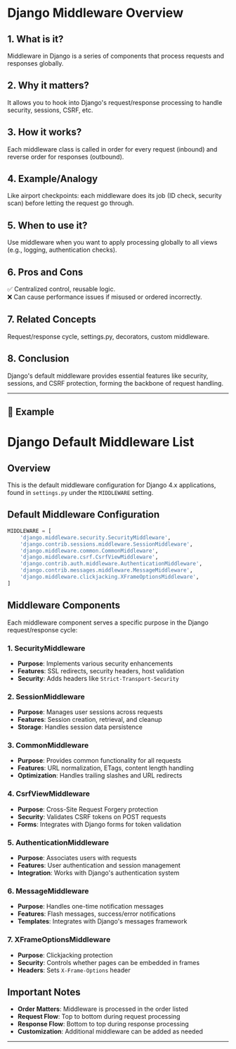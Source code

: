 # Django Middleware Overview

## 1. What is it?  
Middleware in Django is a series of components that process requests and responses globally.

## 2. Why it matters?  
It allows you to hook into Django's request/response processing to handle security, sessions, CSRF, etc.

## 3. How it works?  
Each middleware class is called in order for every request (inbound) and reverse order for responses (outbound).

## 4. Example/Analogy  
Like airport checkpoints: each middleware does its job (ID check, security scan) before letting the request go through.

## 5. When to use it?  
Use middleware when you want to apply processing globally to all views (e.g., logging, authentication checks).

## 6. Pros and Cons  
✅ Centralized control, reusable logic.  
❌ Can cause performance issues if misused or ordered incorrectly.

## 7. Related Concepts  
Request/response cycle, settings.py, decorators, custom middleware.

## 8. Conclusion  
Django's default middleware provides essential features like security, sessions, and CSRF protection, forming the backbone of request handling.

---

## 🔹 Example

# Django Default Middleware List

## Overview
This is the default middleware configuration for Django 4.x applications, found in `settings.py` under the `MIDDLEWARE` setting.

## Default Middleware Configuration

```python
MIDDLEWARE = [
    'django.middleware.security.SecurityMiddleware',
    'django.contrib.sessions.middleware.SessionMiddleware',
    'django.middleware.common.CommonMiddleware',
    'django.middleware.csrf.CsrfViewMiddleware',
    'django.contrib.auth.middleware.AuthenticationMiddleware',
    'django.contrib.messages.middleware.MessageMiddleware',
    'django.middleware.clickjacking.XFrameOptionsMiddleware',
]
```

## Middleware Components

Each middleware component serves a specific purpose in the Django request/response cycle:

### 1. SecurityMiddleware
- **Purpose**: Implements various security enhancements
- **Features**: SSL redirects, security headers, host validation
- **Security**: Adds headers like `Strict-Transport-Security`

### 2. SessionMiddleware
- **Purpose**: Manages user sessions across requests
- **Features**: Session creation, retrieval, and cleanup
- **Storage**: Handles session data persistence

### 3. CommonMiddleware
- **Purpose**: Provides common functionality for all requests
- **Features**: URL normalization, ETags, content length handling
- **Optimization**: Handles trailing slashes and URL redirects

### 4. CsrfViewMiddleware
- **Purpose**: Cross-Site Request Forgery protection
- **Security**: Validates CSRF tokens on POST requests
- **Forms**: Integrates with Django forms for token validation

### 5. AuthenticationMiddleware
- **Purpose**: Associates users with requests
- **Features**: User authentication and session management
- **Integration**: Works with Django's authentication system

### 6. MessageMiddleware
- **Purpose**: Handles one-time notification messages
- **Features**: Flash messages, success/error notifications
- **Templates**: Integrates with Django's messages framework

### 7. XFrameOptionsMiddleware
- **Purpose**: Clickjacking protection
- **Security**: Controls whether pages can be embedded in frames
- **Headers**: Sets `X-Frame-Options` header

## Important Notes

- **Order Matters**: Middleware is processed in the order listed
- **Request Flow**: Top to bottom during request processing
- **Response Flow**: Bottom to top during response processing
- **Customization**: Additional middleware can be added as needed

---
